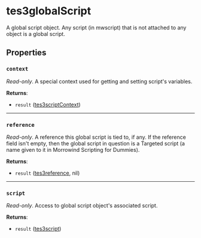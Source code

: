# tes3globalScript
<div class="search_terms" style="display: none">tes3globalscript, globalscript</div>

<!---
	This file is autogenerated. Do not edit this file manually. Your changes will be ignored.
	More information: https://github.com/MWSE/MWSE/tree/master/docs
-->

A global script object. Any script (in mwscript) that is not attached to any object is a global script.

## Properties

### `context`
<div class="search_terms" style="display: none">context</div>

*Read-only*. A special context used for getting and setting script's variables.

**Returns**:

* `result` ([tes3scriptContext](../../types/tes3scriptContext))

***

### `reference`
<div class="search_terms" style="display: none">reference</div>

*Read-only*. A reference this global script is tied to, if any. If the reference field isn't empty, then the global script in question is a Targeted script (a name given to it in Morrowind Scripting for Dummies).

**Returns**:

* `result` ([tes3reference](../../types/tes3reference), nil)

***

### `script`
<div class="search_terms" style="display: none">script</div>

*Read-only*. Access to global script object's associated script.

**Returns**:

* `result` ([tes3script](../../types/tes3script))

